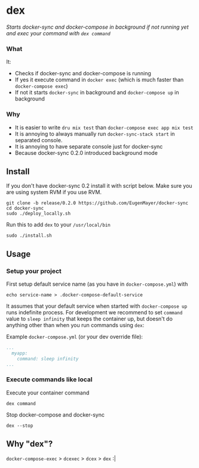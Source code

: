 # dex

_Starts docker-sync and docker-compose in background if not running yet and exec your command with `dex command`_

### What

It:
- Checks if docker-sync and docker-compose is running
- If yes it execute command in `docker exec` (which is much faster than `docker-compose exec`)
- If not it starts `docker-sync` in background and `docker-compose up` in background

### Why

- It is easier to write `dru mix test` than `docker-compose exec app mix test`
- It is annoying to always manually run `docker-sync-stack start` in separated console.
- It is annoying to have separate console just for docker-sync
- Because docker-sync 0.2.0 introduced background mode

## Install

If you don't have docker-sync 0.2 install it with script below. Make sure you are using system RVM if you use RVM.
```
git clone -b release/0.2.0 https://github.com/EugenMayer/docker-sync
cd docker-sync
sudo ./deploy_locally.sh
```

Run this to add `dex` to your `/usr/local/bin`
```
sudo ./install.sh
```

## Usage

### Setup your project

First setup default service name (as you have in `docker-compose.yml`) with
```
echo service-name > .docker-compose-default-service
```

It assumes that your default service when started with `docker-compose up` runs
indefinite process. For development we recommend to set `command` value to `sleep infinity`
that keeps the container up, but doesn't do anything other than when you run commands
using `dex`:

Example `docker-compose.yml` (or your dev override file):
```yaml
...
  myapp:
    command: sleep infinity
...
```

### Execute commands like local

Execute your container command
```
dex command
```

Stop docker-compose and docker-sync

```
dex --stop
```

## Why "dex"?

`docker-compose-exec` > `dcexec` > `dcex` > `dex` :|
